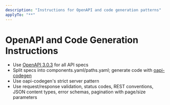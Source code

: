 ```yaml
---
description: "Instructions for OpenAPI and code generation patterns"
applyTo: "**"
---
```

# OpenAPI and Code Generation Instructions

- Use [OpenAPI 3.0.3](https://spec.openapis.org/oas/v3.0.3) for all API specs
- Split specs into components.yaml/paths.yaml; generate code with [oapi-codegen](https://github.com/deepmap/oapi-codegen)
- Use oapi-codegen's strict server pattern
- Use request/response validation, status codes, REST conventions, JSON content types, error schemas, pagination with page/size parameters
